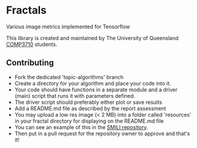 # Fractals
Various image metrics implemented for Tensorflow

This library is created and maintained by The University of Queensland [COMP3710](https://my.uq.edu.au/programs-courses/course.html?course_code=comp3710) students.

## Contributing
* Fork the dedicated 'topic-algorithms' branch
* Create a directory for your algorithm and place your code into it.
* Your code should have functions in a separate module and a driver (main) script that runs it with parameters defined.
* The driver script should preferably either plot or save results
* Add a README.md file as described by the report assessment
* You may upload a low res image (< 2 MB) into a folder called 'resources' in your fractal directory for displaying on the README.md file
* You can see an example of this in the [SMILI repository](https://github.com/shakes76/smili).
* Then put in a pull request for the repository owner to approve and that's it!
